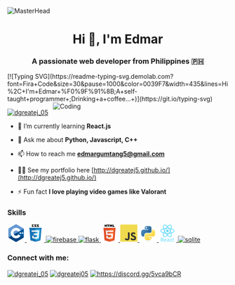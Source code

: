 ![MasterHead](https://mir-s3-cdn-cf.behance.net/project_modules/1400_opt_1/79731568097599.5b50bca477735.jpg)
<h1 align="center">Hi 👋, I'm Edmar</h1>
<h3 align="center">A passionate web developer from Philippines 🇵🇭</h3>
[![Typing SVG](https://readme-typing-svg.demolab.com?font=Fira+Code&size=30&pause=1000&color=0039F7&width=435&lines=Hi%2C+I'm+Edmar+%F0%9F%91%8B;A+self-taught+programmer+;Drinking+a+coffee...+)](https://git.io/typing-svg)
<img border-radius="50%" align="right" alt="Coding" width="400" src="https://camo.githubusercontent.com/c1dcb74cc1c1835b1d716f5051499a2814c683c806b15f04b0eba492863703e9/68747470733a2f2f63646e2e6472696262626c652e636f6d2f75736572732f3733303730332f73637265656e73686f74732f363538313234332f6176656e746f2e676966">

<p align="left"> <a href="https://twitter.com/dgreatej_05" target="blank"><img src="https://img.shields.io/twitter/follow/dgreatej_05?logo=twitter&style=for-the-badge" alt="dgreatej_05" /></a> </p>

- 🌱 I’m currently learning **React.js**

- 💬 Ask me about **Python, Javascript, C++**

- 📫 How to reach me **edmargumtang5@gmail.com**

- 👨‍💻 See my portfolio here [http://dgreatej5.github.io/](http://dgreatej5.github.io/)

- ⚡ Fun fact **I love playing video games like Valorant**

<h3 align="left">Skills</h3>
<p align="left"> <a href="https://www.w3schools.com/cpp/" target="_blank" rel="noreferrer"> <img src="https://raw.githubusercontent.com/devicons/devicon/master/icons/cplusplus/cplusplus-original.svg" alt="cplusplus" width="40" height="40"/> </a> <a href="https://www.w3schools.com/css/" target="_blank" rel="noreferrer"> <img src="https://raw.githubusercontent.com/devicons/devicon/master/icons/css3/css3-original-wordmark.svg" alt="css3" width="40" height="40"/> </a> <a href="https://firebase.google.com/" target="_blank" rel="noreferrer"> <img src="https://www.vectorlogo.zone/logos/firebase/firebase-icon.svg" alt="firebase" width="40" height="40"/> </a> <a href="https://flask.palletsprojects.com/" target="_blank" rel="noreferrer"> <img src="https://www.vectorlogo.zone/logos/pocoo_flask/pocoo_flask-icon.svg" alt="flask" width="40" height="40"/> </a> <a href="https://www.w3.org/html/" target="_blank" rel="noreferrer"> <img src="https://raw.githubusercontent.com/devicons/devicon/master/icons/html5/html5-original-wordmark.svg" alt="html5" width="40" height="40"/> </a> <a href="https://developer.mozilla.org/en-US/docs/Web/JavaScript" target="_blank" rel="noreferrer"> <img src="https://raw.githubusercontent.com/devicons/devicon/master/icons/javascript/javascript-original.svg" alt="javascript" width="40" height="40"/> </a> <a href="https://www.python.org" target="_blank" rel="noreferrer"> <img src="https://raw.githubusercontent.com/devicons/devicon/master/icons/python/python-original.svg" alt="python" width="40" height="40"/> </a> <a href="https://reactjs.org/" target="_blank" rel="noreferrer"> <img src="https://raw.githubusercontent.com/devicons/devicon/master/icons/react/react-original-wordmark.svg" alt="react" width="40" height="40"/> </a> <a href="https://www.sqlite.org/" target="_blank" rel="noreferrer"> <img src="https://www.vectorlogo.zone/logos/sqlite/sqlite-icon.svg" alt="sqlite" width="40" height="40"/> </a> </p>

<h3 align="left">Connect with me:</h3>
<p align="left">
<a href="https://twitter.com/dgreatej_05" target="blank"><img align="center" src="https://raw.githubusercontent.com/rahuldkjain/github-profile-readme-generator/master/src/images/icons/Social/twitter.svg" alt="dgreatej_05" height="30" width="40" /></a>
<a href="https://fb.com/dgreatej05" target="blank"><img align="center" src="https://raw.githubusercontent.com/rahuldkjain/github-profile-readme-generator/master/src/images/icons/Social/facebook.svg" alt="dgreatej05" height="30" width="40" /></a>
<a href="https://discord.gg/https://discord.gg/5vca9bCR" target="blank"><img align="center" src="https://raw.githubusercontent.com/rahuldkjain/github-profile-readme-generator/master/src/images/icons/Social/discord.svg" alt="https://discord.gg/5vca9bCR" height="30" width="40" /></a>
</p>


